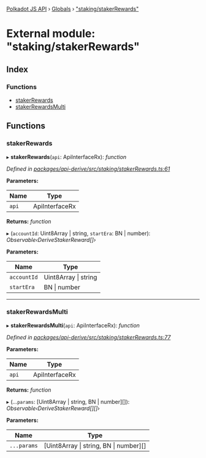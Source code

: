 [Polkadot JS API](../README.md) › [Globals](../globals.md) › ["staking/stakerRewards"](_staking_stakerrewards_.md)

# External module: "staking/stakerRewards"

## Index

### Functions

* [stakerRewards](_staking_stakerrewards_.md#stakerrewards)
* [stakerRewardsMulti](_staking_stakerrewards_.md#stakerrewardsmulti)

## Functions

###  stakerRewards

▸ **stakerRewards**(`api`: ApiInterfaceRx): *function*

*Defined in [packages/api-derive/src/staking/stakerRewards.ts:61](https://github.com/polkadot-js/api/blob/82addc4f6a/packages/api-derive/src/staking/stakerRewards.ts#L61)*

**Parameters:**

Name | Type |
------ | ------ |
`api` | ApiInterfaceRx |

**Returns:** *function*

▸ (`accountId`: Uint8Array | string, `startEra`: BN | number): *Observable‹DeriveStakerReward[]›*

**Parameters:**

Name | Type |
------ | ------ |
`accountId` | Uint8Array &#124; string |
`startEra` | BN &#124; number |

___

###  stakerRewardsMulti

▸ **stakerRewardsMulti**(`api`: ApiInterfaceRx): *function*

*Defined in [packages/api-derive/src/staking/stakerRewards.ts:77](https://github.com/polkadot-js/api/blob/82addc4f6a/packages/api-derive/src/staking/stakerRewards.ts#L77)*

**Parameters:**

Name | Type |
------ | ------ |
`api` | ApiInterfaceRx |

**Returns:** *function*

▸ (...`params`: [Uint8Array | string, BN | number][]): *Observable‹DeriveStakerReward[][]›*

**Parameters:**

Name | Type |
------ | ------ |
`...params` | [Uint8Array &#124; string, BN &#124; number][] |
